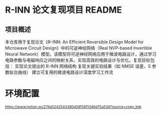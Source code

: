 # R-INN 论文复现项目 README​
## 项目概述​
本仓库用于复现论文《R-INN: An Efficient Reversible Design Model for Microwave Circuit Design》中的可逆神经网络（Real NVP-based Invertible Neural Network）模型。该模型将可逆神经网络应用于微波电路设计，通过学习电路参数与电磁响应之间的映射关系，实现高效的电路设计与优化。​
复现目标包括：​
实现论文提出的 R-INN 网络结构​
复现关键实验结果（如 NMSE 误差、S 参数拟合曲线）​
建立可复用的微波电路设计深度学习工作流


# 环境配置


<sup> https://www.notion.so/276a5242543380d38f58f1346d75a53d?source=copy_link </sup>
